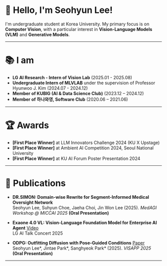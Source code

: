 # 👋 Hello, I'm Seohyun Lee!

I'm undergraduate student at Korea University. My primary focus is on **Computer Vision**, with a particular interest in **Vision-Language Models (VLM)** and **Generative Models**.

---

# 📚 I am
- **LG AI Research - Intern of Vision Lab** (2025.01 - 2025.08)
- **Undergraduate Intern of MLVLAB** under the supervision of Professor Hyunwoo J. Kim (2024.07 - 2024.12)
- **Member of KUBIG (AI & Data Science Club)** (2023.12 – 2024.12)
- **Member of 하나와영, Software Club** (2020.06 – 2021.06)

---
# 🏆 Awards
- **[First Place Winner]** at LLM Innovators Challenge 2024 (KU X Upstage)
- **[First Place Winner]** at Ambient AI Competition 2024, Seoul National University
- **[First Place Winner]** at KU AI Forum Poster Presentation 2024
---

# 📄 Publications

- **DR.SIMON: Domain-wise Rewrite for Segment-Informed Medical Oversight Network**  
  Seohyun Lee, Suhyun Choe, Jaeha Choi, Jin Won Lee (2025). *MedAGI Workshop @ MICCAI 2025* **(Oral Presentation)**

- **Exaone 4.0 VL: Vision-Language Foundation Model for Enterprise AI Agent** [Video](https://www.youtube.com/watch?v=EGzIMo4AizA&t=1323s)  
  LG AI Talk Concert 2025
  
- **ODPG: Outfitting Diffusion with Pose-Guided Conditions** [Paper](https://www.scitepress.org/publishedPapers/2025/131506/pdf/index.html)  
  Seohyun Lee*, Jintae Park*, Sanghyeok Park* (2025). *VISAPP 2025* **(Oral Presentation)**
---

